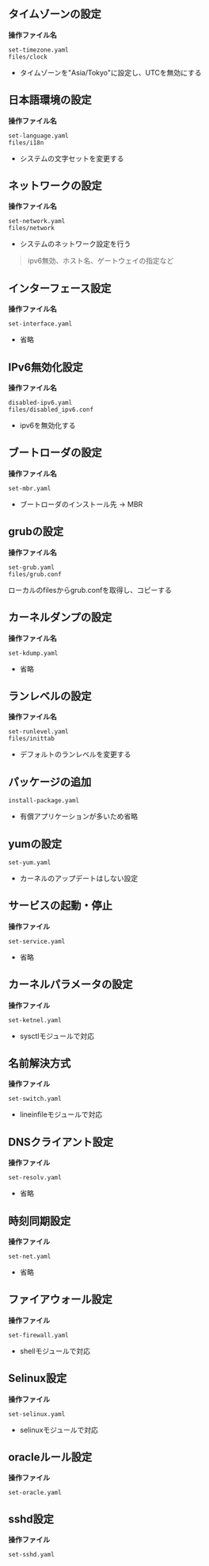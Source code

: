 
## タイムゾーンの設定
**操作ファイル名**
```
set-timezone.yaml
files/clock
```
* タイムゾーンを"Asia/Tokyo"に設定し、UTCを無効にする

## 日本語環境の設定
**操作ファイル名**
```
set-language.yaml
files/i18n
```
* システムの文字セットを変更する  

## ネットワークの設定
**操作ファイル名**
```
set-network.yaml
files/network
```
* システムのネットワーク設定を行う
> ipv6無効、ホスト名、ゲートウェイの指定など

## インターフェース設定
**操作ファイル名**
```
set-interface.yaml
```
* 省略

## IPv6無効化設定
**操作ファイル名**
```
disabled-ipv6.yaml
files/disabled_ipv6.conf
```
* ipv6を無効化する

## ブートローダの設定
**操作ファイル名**
```
set-mbr.yaml
```
* ブートローダのインストール先 -> MBR

## grubの設定
**操作ファイル名**
```
set-grub.yaml
files/grub.conf
```	
ローカルのfilesからgrub.confを取得し、コピーする

## カーネルダンプの設定
**操作ファイル名**
```
set-kdump.yaml
```
* 省略

## ランレベルの設定
**操作ファイル名**
```
set-runlevel.yaml
files/inittab
```
* デフォルトのランレベルを変更する

## パッケージの追加
```
install-package.yaml
```
* 有償アプリケーションが多いため省略

## yumの設定
```
set-yum.yaml
```
* カーネルのアップデートはしない設定

## サービスの起動・停止
**操作ファイル**
```	
set-service.yaml
```
* 省略

## カーネルパラメータの設定
**操作ファイル**
```
set-ketnel.yaml
```
* sysctlモジュールで対応

## 名前解決方式
**操作ファイル**
```
set-switch.yaml
```	
* lineinfileモジュールで対応

## DNSクライアント設定
**操作ファイル**
```
set-resolv.yaml
```	
* 省略

## 時刻同期設定
**操作ファイル**
```
set-net.yaml
```
* 省略
## ファイアウォール設定
**操作ファイル**
```
set-firewall.yaml
```
* shellモジュールで対応
## Selinux設定
**操作ファイル**
```
set-selinux.yaml
```	
* selinuxモジュールで対応
## oracleルール設定
**操作ファイル**
```
set-oracle.yaml
```	

## sshd設定
**操作ファイル**
```
set-sshd.yaml
```
